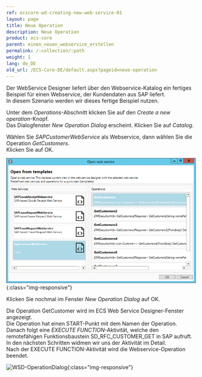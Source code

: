 ```yaml
---
ref: ecscore-wd-creating-new-web-service-01
layout: page
title: Neue Operation
description: Neue Operation
product: ecs-core
parent: einen_neuen_webservice_erstellen
permalink: /:collection/:path
weight: 1
lang: de_DE
old_url: /ECS-Core-DE/default.aspx?pageid=neue-operation
---
```


Der WebService Designer liefert über den Webservice-Katalog ein fertiges Beispiel für einen Webservice, der Kundendaten aus SAP liefert. <br>
In diesem Szenario werden wir dieses fertige Beispiel nutzen. 

Unter dem *Operations*-Abschnitt klicken Sie auf den *Create a new operation*-Knopf.<br>
Das Dialogfenster *New Operation Dialog* erscheint. Klicken Sie auf *Catalog*. <br>

Wählen Sie *SAPCustomerWebService* als Webservice, dann wählen Sie die Operation *GetCustomers*.<br>
Klicken Sie auf OK.

![WSD-CatalogDialog](/img/content/ecscore-wsd_27.PNG){:class="img-responsive"}

Klicken Sie nochmal im Fenster *New Operation Dialog* auf OK. 

Die Operation GetCustomer wird im ECS Web Service Designer-Fenster angezeigt.<br>
Die Operation hat einen START-Punkt mit dem Namen der Operation.<br>
Danach folgt eine *EXECUTE FUNCTION*-Aktivität, welche den remotefähigen Funktionsbaustein SD_RFC_CUSTOMER_GET in SAP aufruft.<br>
In den nächsten Schritten widmen wir uns der Aktivität im Detail. <br>
Nach der EXECUTE FUNCTION-Aktivität  wird die Webservice-Operation beendet. 

![WSD-OperationDialog](/img/content/WSD-WebServiceDesigner1.PNG){:class="img-responsive"}